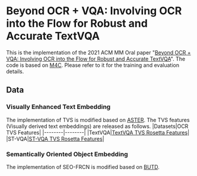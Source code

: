 # Beyond OCR + VQA: Involving OCR into the Flow for Robust and Accurate TextVQA

This is the implementation of the 2021 ACM MM Oral paper "[Beyond OCR + VQA: Involving OCR into the Flow for Robust and Accurate TextVQA](https://dl.acm.org/doi/10.1145/3474085.3475606)". The code is based on [M4C](https://github.com/facebookresearch/mmf). Please refer to it for the training and evaluation details.

## Data
### Visually Enhanced Text Embedding
The implementation of TVS is modified based on [ASTER](https://github.com/ayumiymk/aster.pytorch). The TVS features (Visually derived text embeddings) are released as follows.
|Datasets|OCR TVS Features|
|--------|--------|
|TextVQA|[TextVQA TVS Rosetta Features](https://drive.google.com/file/d/1B3eQH8CSPLDiUR_FOJQ3djppwHr1Qlu3/view?usp=share_link)|
|ST-VQA|[ST-VQA TVS Rosetta Features](https://drive.google.com/file/d/11YWBN5hueciPulCCK5LsAI6FSkf7lLzv/view?usp=share_link)|

### Semantically Oriented Object Embedding
The implementation of SEO-FRCN is modified based on [BUTD](https://github.com/MILVLG/bottom-up-attention.pytorch).
